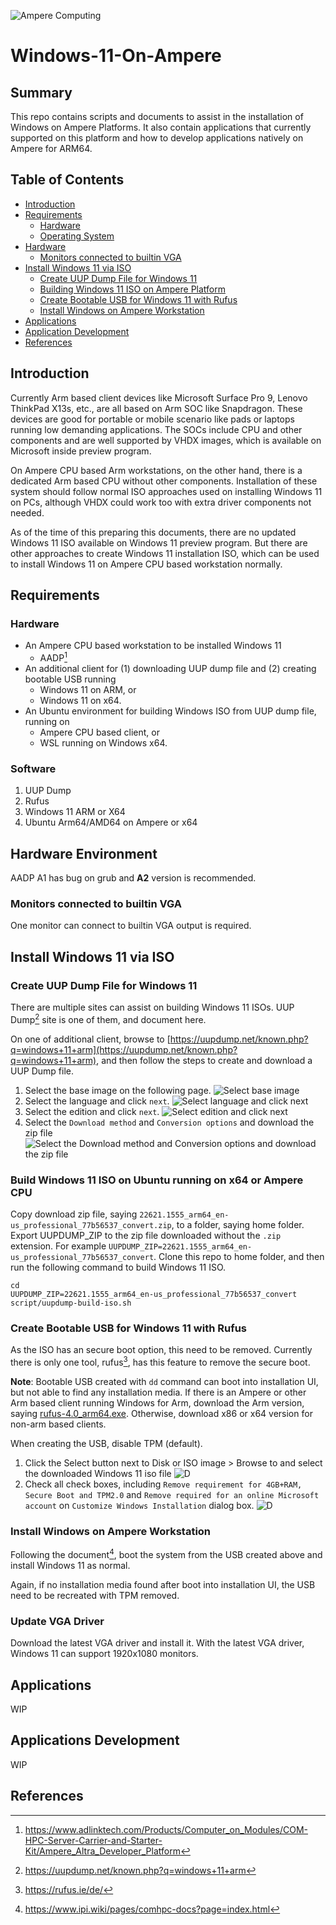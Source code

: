 ![Ampere Computing](https://avatars2.githubusercontent.com/u/34519842?s=400&u=1d29afaac44f477cbb0226139ec83f73faefe154&v=4)

# Windows-11-On-Ampere

## Summary

This repo contains scripts and documents to assist in the installation of Windows on Ampere Platforms. It also contain applications that currently supported on this platform and how to develop applications natively on Ampere for ARM64. 

## Table of Contents
* [Introduction](#introduction)
* [Requirements](#requirements)
  * [Hardware](#hardware)
  * [Operating System](#operating-system)
* [Hardware](#hardware-environment) 
  * [Monitors connected to builtin VGA](#monitors-connected-to-builtin-vga)
* [Install Windows 11 via ISO](#install-windows-via-iso)
  * [Create UUP Dump File for Windows 11](#create-uup-dump-file-for-windows-11)
  * [Building Windows 11 ISO on Ampere Platform](#build-windows-11-iso-on-ampere-platform)
  * [Create Bootable USB for Windows 11 with Rufus](create-bootable-usb-for-windows-11-with-rufus)
  * [Install Windows on Ampere Workstation](install-windows-on-ampere-workstation)
* [Applications](application)
* [Application Development](applictation-development)
* [References](#references)

## Introduction
Currently Arm based client devices like Microsoft Surface Pro 9, Lenovo ThinkPad X13s, etc., are all based on Arm SOC like Snapdragon. These devices are good for portable or mobile scenario like pads or laptops running low demanding applications. The SOCs include CPU and other components and are well supported by VHDX images, which is available on Microsoft inside preview program. 

On Ampere CPU based Arm workstations, on the other hand, there is a dedicated Arm based CPU without other components. Installation of these system should follow normal ISO approaches used on installing Windows 11 on PCs, although VHDX could work too with extra driver components not needed. 

As of the time of this preparing this documents, there are no updated Windows 11 ISO available on Windows 11 preview program. But there are other approaches to create Windows 11 installation ISO, which can be used to install Windows 11 on Ampere CPU based workstation normally. 

## Requirements

### Hardware
* An Ampere CPU based workstation to be installed Windows 11
  * AADP[^1]
* An additional client for (1) downloading UUP dump file and (2) creating bootable USB running
  * Windows 11 on ARM, or 
  * Windows 11 on x64.
* An Ubuntu environment for building Windows ISO from UUP dump file, running on
  * Ampere CPU based client, or 
  * WSL running on Windows x64.

### Software 
1. UUP Dump
1. Rufus
1. Windows 11 ARM or X64
1. Ubuntu Arm64/AMD64 on Ampere or x64

## Hardware Environment
AADP A1 has bug on grub and **A2** version is recommended.

### Monitors connected to builtin VGA
One monitor can connect to builtin VGA output is required.

## Install Windows 11 via ISO

### Create UUP Dump File for Windows 11
There are multiple sites can assist on building Windows 11 ISOs. UUP Dump[^2] site is one of them, and document here.

On one of additional client, browse to [https://uupdump.net/known.php?q=windows+11+arm](https://uupdump.net/known.php?q=windows+11+arm), and then follow the steps to create and download a UUP Dump file. 
1. Select the base image on the following page. 
![Select base image](images/uud-dump-p1.png)
2. Select the language and click `next`. 
![Select language and click next](images/uud-dump-p2.png)
3. Select the edition and click `next`. 
![Select edition and click next](images/uud-dump-p3.png)
4. Select the `Download method` and `Conversion options` and download the zip file
![Select the `Download method` and `Conversion options` and download the zip file](images/uud-dump-p4.png)

### Build Windows 11 ISO on Ubuntu running on x64 or Ampere CPU

Copy download zip file, saying `22621.1555_arm64_en-us_professional_77b56537_convert.zip`, to a folder, saying home folder. 
Export UUPDUMP_ZIP to the zip file downloaded without the `.zip` extension. For example `UUPDUMP_ZIP=22621.1555_arm64_en-us_professional_77b56537_convert`. Clone this repo to home folder, and then run the following command to build Windows 11 ISO. 

```
cd
UUPDUMP_ZIP=22621.1555_arm64_en-us_professional_77b56537_convert
script/uupdump-build-iso.sh
```

### Create Bootable USB for Windows 11 with Rufus
As the ISO has an secure boot option, this need to be removed. Currently there is only one tool, rufus[^3], has this feature to remove the secure boot. 

**Note**: Bootable USB created with `dd` command can boot into installation UI, but not able to find any installation media. 
If there is an Ampere or other Arm based client running Windows for Arm, download the Arm version, saying [rufus-4.0_arm64.exe](https://github.com/pbatard/rufus/releases/download/v4.0/rufus-4.0_arm64.exe). Otherwise, download x86 or x64 version for non-arm based clients. 

When creating the USB, disable TPM (default). 

1. Click the Select button next to Disk or ISO image > Browse to and select the downloaded Windows 11 iso file
![D](images/rufus-devices.png)
1. Check all check boxes, including `Remove requirement for 4GB+RAM, Secure Boot and TPM2.0` and `Remove required for an online Microsoft account` on `Customize Windows Installation` dialog box. 
![D](images/rufus-tpm.png)

### Install Windows on Ampere Workstation

Following the document[^4], boot the system from the USB created above and install Windows 11 as normal. 

Again, if no installation media found after boot into installation UI, the USB need to be recreated with TPM removed. 

### Update VGA Driver 
Download the latest VGA driver and install it. With the latest VGA driver, Windows 11 can support 1920x1080 monitors. 

## Applications
WIP
## Applications Development
WIP
## References
[^1]: https://www.adlinktech.com/Products/Computer_on_Modules/COM-HPC-Server-Carrier-and-Starter-Kit/Ampere_Altra_Developer_Platform

[^2]: https://uupdump.net/known.php?q=windows+11+arm

[^3]: https://rufus.ie/de/

[^4]: https://www.ipi.wiki/pages/comhpc-docs?page=index.html